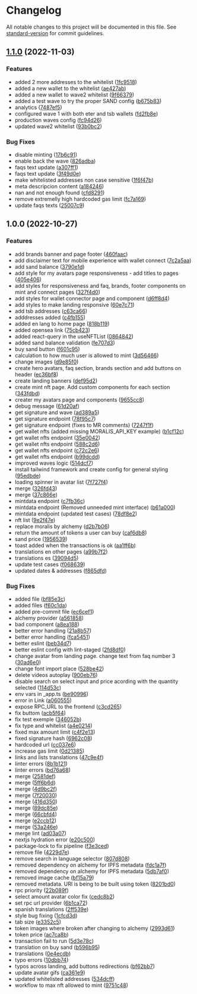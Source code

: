 # Changelog

All notable changes to this project will be documented in this file. See [standard-version](https://github.com/conventional-changelog/standard-version) for commit guidelines.

## [1.1.0](https://gitlab.com/atixlabs/kun-raffle-landing/compare/v1.0.0...v1.1.0) (2022-11-03)


### Features

* added 2 more addresses to the whitelist ([1fc9518](https://gitlab.com/atixlabs/kun-raffle-landing/commit/1fc951845e085b681fde308943ebd92a6f908dd1))
* added a new wallet to the whitelist ([ae427ab](https://gitlab.com/atixlabs/kun-raffle-landing/commit/ae427abca7fbe77c0091acc7d7e0714f515891f8))
* added a new wallet to wave2 whitelist ([9f66379](https://gitlab.com/atixlabs/kun-raffle-landing/commit/9f66379cd8eb790d9a75aad8b3aa0c322d324d49))
* added a test wave to try the proper SAND config ([b675b83](https://gitlab.com/atixlabs/kun-raffle-landing/commit/b675b8335fe58d6d69d7e8a11dc8dbacd0a1d13d))
* analytics ([7487ef5](https://gitlab.com/atixlabs/kun-raffle-landing/commit/7487ef51ef9f4803e1d99559ae956b7f30217087))
* configured wave 1 with both eter and tsb wallets ([fd2fb8e](https://gitlab.com/atixlabs/kun-raffle-landing/commit/fd2fb8e448fc17c6fcf708a91cd5519321604b85))
* production waves config ([fc94d26](https://gitlab.com/atixlabs/kun-raffle-landing/commit/fc94d26549d72fd32a12b13fc2df451fd255e635))
* updated wave2 whitelist ([93b0bc2](https://gitlab.com/atixlabs/kun-raffle-landing/commit/93b0bc2fba88ecbbeb044af1c839b0363419f117))


### Bug Fixes

* disable minting ([17b6c91](https://gitlab.com/atixlabs/kun-raffle-landing/commit/17b6c91894ff79c2629388e379c1f8aa2755916c))
* enable back the wave ([826adba](https://gitlab.com/atixlabs/kun-raffle-landing/commit/826adba9286313d6d52921a3faa915a49b56ae79))
* faqs text update ([a307ff1](https://gitlab.com/atixlabs/kun-raffle-landing/commit/a307ff17de768b94ac5fa36e0c2985957b48a495))
* faqs text update ([3f49d0e](https://gitlab.com/atixlabs/kun-raffle-landing/commit/3f49d0ec6b513c4563c32888cdc1fc763e7fb977))
* make whitelisted addresses non case sensitive ([1f6f47b](https://gitlab.com/atixlabs/kun-raffle-landing/commit/1f6f47bf38cd02c094e9a941f7c88b1f1145da77))
* meta descripcion content ([a184246](https://gitlab.com/atixlabs/kun-raffle-landing/commit/a1842462d37a9e9c269ba9d428dcbd265d035d0a))
* nan and not enough found ([cfd8291](https://gitlab.com/atixlabs/kun-raffle-landing/commit/cfd8291466c966209163ddbbfd67573f275de328))
* remove extremelly high hardcoded gas limit ([fc7a169](https://gitlab.com/atixlabs/kun-raffle-landing/commit/fc7a1697394cf807b8eafffa1f9b2398ef1771c6))
* update faqs texts ([25007c9](https://gitlab.com/atixlabs/kun-raffle-landing/commit/25007c955aaf9e9a48d2a231fce1312323f255ea))

## 1.0.0 (2022-10-27)


### Features

* add brands banner and page footer ([460faac](https://gitlab.com/atixlabs/kun-raffle-landing/commit/460faac65db87db3b82ac086acd963a8e9150540))
* add disclaimer text for mobile experience with wallet connect ([7c2a5aa](https://gitlab.com/atixlabs/kun-raffle-landing/commit/7c2a5aaed1b4c947545b920b840cb51b510f3363))
* add sand balance ([3790e1d](https://gitlab.com/atixlabs/kun-raffle-landing/commit/3790e1d0ed794c7d38eefefe70d3aaef3fc7629a))
* add style for my avatars page responsiveness - add titles to pages ([405e406](https://gitlab.com/atixlabs/kun-raffle-landing/commit/405e40657a03f1194aad4582d9a7ea37b0a9a489))
* add styles for responsiveness and faq, brands, footer components on mint and connect pages ([327f4d0](https://gitlab.com/atixlabs/kun-raffle-landing/commit/327f4d05cb0f6d7c3cd808f93ffb43a0e42f1feb))
* add styles for wallet connector page and component ([d6ff8d4](https://gitlab.com/atixlabs/kun-raffle-landing/commit/d6ff8d49403ca712d21e76682de2b91680c5c710))
* add styles to make landing responsive ([60e7c71](https://gitlab.com/atixlabs/kun-raffle-landing/commit/60e7c710c14611dda3927983617d58e45a7ba293))
* add tsb addresses ([c63ca66](https://gitlab.com/atixlabs/kun-raffle-landing/commit/c63ca66353597e1c092db0776878faac2532af95))
* adddresses added ([c4fb155](https://gitlab.com/atixlabs/kun-raffle-landing/commit/c4fb1557564d1fd27e9e4cedbb73c3ebc17a6fb7))
* added en lang to home page ([818b119](https://gitlab.com/atixlabs/kun-raffle-landing/commit/818b119ef9179d9c32b76d3de11a06e3ec07ddf2))
* added opensea link ([75cb423](https://gitlab.com/atixlabs/kun-raffle-landing/commit/75cb423bba7df052b1cda8184441b9fe65cf7d39))
* added react-query in the useNFTList ([0864842](https://gitlab.com/atixlabs/kun-raffle-landing/commit/0864842f9141681ffe10e0da9ca19f8136b3adde))
* added sand balance validation ([fe707d3](https://gitlab.com/atixlabs/kun-raffle-landing/commit/fe707d362d48e89efbad2f8cc6d77ed353f08621))
* buy sand button ([f601c95](https://gitlab.com/atixlabs/kun-raffle-landing/commit/f601c9547494d1cc2a088efa937e291fe12dfe88))
* calculation to how much user is allowed to mint ([3d56466](https://gitlab.com/atixlabs/kun-raffle-landing/commit/3d56466280b36775493696c2c9714a05eb6894d6))
* change images ([d9e85f0](https://gitlab.com/atixlabs/kun-raffle-landing/commit/d9e85f0615d94ea2d6c66ab3ef4d905d694c8e1b))
* create hero avatars, faq section, brands section and add buttons on header ([ec36bf8](https://gitlab.com/atixlabs/kun-raffle-landing/commit/ec36bf80cbc753dd683534f073b924a001b5d93b))
* create landing banners ([def95d2](https://gitlab.com/atixlabs/kun-raffle-landing/commit/def95d2bf7935414bdd99bb908a07fcfa88934d5))
* create mint nft page. Add custom components for each section ([343fdbd](https://gitlab.com/atixlabs/kun-raffle-landing/commit/343fdbd9ff39a8d7c03a6dbd5b051fe2d7a6e87c))
* creater my avatars page and components ([9655cc8](https://gitlab.com/atixlabs/kun-raffle-landing/commit/9655cc8c86794aad8194574c21f4b311f972aa5b))
* debug message ([61d20af](https://gitlab.com/atixlabs/kun-raffle-landing/commit/61d20afead2d66a22b81f0a8e93a5f3bcbd3c217))
* get signature and wave ([ad389a5](https://gitlab.com/atixlabs/kun-raffle-landing/commit/ad389a55df60f366c615669e9c3d8539376e374b))
* get signature endpoint ([78f95c7](https://gitlab.com/atixlabs/kun-raffle-landing/commit/78f95c7232c7bfc7af2cb215c25e624431ce1675))
* get signature endpoint (fixes to MR comments) ([7247f1f](https://gitlab.com/atixlabs/kun-raffle-landing/commit/7247f1f1ce2f58ac5c3dd1e4797c48c2209128c7))
* get wallet nfts (added missing MORALIS_API_KEY example) ([b1cf12c](https://gitlab.com/atixlabs/kun-raffle-landing/commit/b1cf12c376a92cb40f6690da9c9eaec77781a56c))
* get wallet nfts endpoint ([35e0042](https://gitlab.com/atixlabs/kun-raffle-landing/commit/35e00427d497aaa245b5239e1244b78ea6c48bb3))
* get wallet nfts endpoint ([588c2d6](https://gitlab.com/atixlabs/kun-raffle-landing/commit/588c2d6b2de82d30e441fa1eb7edfa015bb2bb7d))
* get wallet nfts endpoint ([c72c2e6](https://gitlab.com/atixlabs/kun-raffle-landing/commit/c72c2e6bce113950c645ef0be993490eb6ca0790))
* get wallet nfts endpoint ([b99dcdd](https://gitlab.com/atixlabs/kun-raffle-landing/commit/b99dcdd3afe34d694bf319589a6650ba5dae6512))
* improved waves logic ([514dcf7](https://gitlab.com/atixlabs/kun-raffle-landing/commit/514dcf75708b72b0f04d60d98972ad767e2d58ba))
* install tailwind framework and create config for general styling ([95edbde](https://gitlab.com/atixlabs/kun-raffle-landing/commit/95edbde9f3f1b36b9f2ba669c4733caa01b87e09))
* loading spinner in avatar list ([7f727f4](https://gitlab.com/atixlabs/kun-raffle-landing/commit/7f727f4206388d3ee8ca62c3e0d12f75ce018c4c))
* merge ([326fd43](https://gitlab.com/atixlabs/kun-raffle-landing/commit/326fd43e2dcb71daf475a854f08d2bf89c6aecba))
* merge ([37c866e](https://gitlab.com/atixlabs/kun-raffle-landing/commit/37c866e39f725b6b83118d41e4b80e1d23431a9a))
* mintdata endpoint ([c7fb36c](https://gitlab.com/atixlabs/kun-raffle-landing/commit/c7fb36c5912e6cca9c0db06ddeeb5495caeb709e))
* mintdata endpoint (Removed unneeded mint interface) ([b61a000](https://gitlab.com/atixlabs/kun-raffle-landing/commit/b61a00088b1e17639fb9396b05e48baee69f8123))
* mintdata endpoint (updated test cases) ([78df8e2](https://gitlab.com/atixlabs/kun-raffle-landing/commit/78df8e226f7a9f28f02fbd3dcc828deeb3e5337f))
* nft list ([9e2f47e](https://gitlab.com/atixlabs/kun-raffle-landing/commit/9e2f47ea5c2e05f80c51053f2478602d6a4d7408))
* replace moralis by alchemy ([d2b7b06](https://gitlab.com/atixlabs/kun-raffle-landing/commit/d2b7b068fa163e9af97c2319d3dd49ea00ffe65c))
* return the amount of tokens a user can buy ([caf6db8](https://gitlab.com/atixlabs/kun-raffle-landing/commit/caf6db89f60d2c3f52b3a865ea4f165ce0fafed2))
* sand price ([1956539](https://gitlab.com/atixlabs/kun-raffle-landing/commit/1956539cd0ff77e8c9b0efe3ed2c08be6d007342))
* toast added when the transactions is ok ([aa1ff6b](https://gitlab.com/atixlabs/kun-raffle-landing/commit/aa1ff6bbe3350926481ba899b6e93423ae34a4ca))
* translations en other pages ([a99b7f2](https://gitlab.com/atixlabs/kun-raffle-landing/commit/a99b7f25d8da50c76a81ffa4c838247239ff39f3))
* translations es ([39094d5](https://gitlab.com/atixlabs/kun-raffle-landing/commit/39094d509dfa7d1e733322e99be35b8e2b6a4937))
* update test cases ([f068639](https://gitlab.com/atixlabs/kun-raffle-landing/commit/f068639041503e9b93e58cea2117aad7aecb5d73))
* updated dates & addresses ([f865dfd](https://gitlab.com/atixlabs/kun-raffle-landing/commit/f865dfd769bdb0209f0b18033678ce727c469ee3))


### Bug Fixes

* added file ([bf85e3c](https://gitlab.com/atixlabs/kun-raffle-landing/commit/bf85e3ce04efb18b31799bb16be677b1ffaf6777))
* added files ([f60c1da](https://gitlab.com/atixlabs/kun-raffle-landing/commit/f60c1da3a7e30d3627f39d546cf26947a33ee5db))
* added pre-commit file ([ec6cef1](https://gitlab.com/atixlabs/kun-raffle-landing/commit/ec6cef1c1161873f5a7669da789cc610b2620bdb))
* alchemy provider ([a561858](https://gitlab.com/atixlabs/kun-raffle-landing/commit/a561858119123406a2a9ae3754c3440a2dd26fb6))
* bad component ([a8ea188](https://gitlab.com/atixlabs/kun-raffle-landing/commit/a8ea18846386de2af92087edf987b15aa6ff6f7c))
* better error handling ([21a8b57](https://gitlab.com/atixlabs/kun-raffle-landing/commit/21a8b57f9cea11876b18ba249d63023e7eff6a7d))
* better error handling ([fca5451](https://gitlab.com/atixlabs/kun-raffle-landing/commit/fca5451e153b185e0de7b157961c121ec02dbfb7))
* better eslint ([beb34d7](https://gitlab.com/atixlabs/kun-raffle-landing/commit/beb34d794d20bca8d79547dac53d8efce0b0cc81))
* better eslint config with lint-staged ([2fd8df0](https://gitlab.com/atixlabs/kun-raffle-landing/commit/2fd8df0b53c295ed6f7a9231ffa7719ed244d64a))
* change avatar from landing page. change text from faq number 3 ([30ad6e0](https://gitlab.com/atixlabs/kun-raffle-landing/commit/30ad6e04dd9239435555155a6c7a9d7db7dd38b1))
* change font import place ([528be42](https://gitlab.com/atixlabs/kun-raffle-landing/commit/528be42d1a0e77e8d7c77de5709bf23da41014f7))
* delete videos autoplay ([900eb76](https://gitlab.com/atixlabs/kun-raffle-landing/commit/900eb7642714ba56545a0deba4d65eaddaee8816))
* disable search on select input and price acording with the quantity selected ([114d53c](https://gitlab.com/atixlabs/kun-raffle-landing/commit/114d53c97c8202ce8c3d6c40373b1369f81e968b))
* env vars in _app.ts ([be90996](https://gitlab.com/atixlabs/kun-raffle-landing/commit/be909966309934a7379f5e57d4364b92de8ccd6a))
* error in Link ([a060555](https://gitlab.com/atixlabs/kun-raffle-landing/commit/a0605553ddb50163d16aed1d59845838b0df1988))
* expose RPC_URL to the frontend ([c3cd265](https://gitlab.com/atixlabs/kun-raffle-landing/commit/c3cd2656ac44b2739aeaca24df5ec0ad5ec05e28))
* fix buttom ([acb5f64](https://gitlab.com/atixlabs/kun-raffle-landing/commit/acb5f647e2b007b70cf4826ea7078aea5b609c75))
* fix test exemple ([346052b](https://gitlab.com/atixlabs/kun-raffle-landing/commit/346052bde04eb412e047d9dbe3df3a5783b15610))
* fix type and whitelist ([a4e0214](https://gitlab.com/atixlabs/kun-raffle-landing/commit/a4e02146d949627c4d8665a8b5bf4784ca67aec6))
* fixed max amount limit ([c4f2e13](https://gitlab.com/atixlabs/kun-raffle-landing/commit/c4f2e1383da71fcfbf8937d9e7879fb8fc8805b3))
* fixed signature hash ([6962c08](https://gitlab.com/atixlabs/kun-raffle-landing/commit/6962c08a2bd888392e4a349181056a5e61ab44c7))
* hardcoded url ([cc037e6](https://gitlab.com/atixlabs/kun-raffle-landing/commit/cc037e6ef62d1423c00e33da0721bcafa880745b))
* increase gas limit ([0d21385](https://gitlab.com/atixlabs/kun-raffle-landing/commit/0d2138518114473f6900adfc597e3f009f7c9b68))
* links and lists translations ([47c9e4f](https://gitlab.com/atixlabs/kun-raffle-landing/commit/47c9e4f8347b064769785a1f26cd780015c7e02a))
* linter errors ([8b1b121](https://gitlab.com/atixlabs/kun-raffle-landing/commit/8b1b121144c89196a1fa0e1fd7dd4314bd18c746))
* linter errors ([bd76a68](https://gitlab.com/atixlabs/kun-raffle-landing/commit/bd76a688b6f79dd1568053c894f3ea17428522c7))
* merge ([2581def](https://gitlab.com/atixlabs/kun-raffle-landing/commit/2581def676b410611a0ed00edad9d85b9492865c))
* merge ([5ff6b6d](https://gitlab.com/atixlabs/kun-raffle-landing/commit/5ff6b6d77b0eac2e5b7d8ea609f993711379d2ab))
* merge ([4d9bc2f](https://gitlab.com/atixlabs/kun-raffle-landing/commit/4d9bc2f9d437181a3d838e6ee1315a7799f78baf))
* merge ([7f20030](https://gitlab.com/atixlabs/kun-raffle-landing/commit/7f20030ade9c7bddb8fcd30732cdfa7b55ce31ac))
* merge ([416d350](https://gitlab.com/atixlabs/kun-raffle-landing/commit/416d350182f7333f6f4db06332342a95bed239b6))
* merge ([89dc85e](https://gitlab.com/atixlabs/kun-raffle-landing/commit/89dc85e69f97835db394b4250ec772a931819eac))
* merge ([66cbfd4](https://gitlab.com/atixlabs/kun-raffle-landing/commit/66cbfd4ea149772647338e43d41734bcc93a9e26))
* merge ([e2ccb12](https://gitlab.com/atixlabs/kun-raffle-landing/commit/e2ccb1278a6f2ef4241bb0f35c34e9d8501eb918))
* merge ([53a246e](https://gitlab.com/atixlabs/kun-raffle-landing/commit/53a246e1343c8d7c01987abe30dd1e2b113fc3d2))
* merge lint ([ad03a07](https://gitlab.com/atixlabs/kun-raffle-landing/commit/ad03a071284ba79913d81911912dea2279112139))
* nextjs hydration error ([e20c500](https://gitlab.com/atixlabs/kun-raffle-landing/commit/e20c5009298e27ad1f7e6b89635c357b0699a08e))
* package-lock to fix pipeline ([f3e3ced](https://gitlab.com/atixlabs/kun-raffle-landing/commit/f3e3ced768eacd7ac3ae57fa8ff04b4fd4e1a5c7))
* remove file ([4229d7e](https://gitlab.com/atixlabs/kun-raffle-landing/commit/4229d7e1c64c2e6909b6352a702048f3454d0a65))
* remove search in language selector ([807d808](https://gitlab.com/atixlabs/kun-raffle-landing/commit/807d80812ef897756d6b8d0d07249b36e2f1e032))
* removed dependency on alchemy for IPFS metadata ([fdc1a7f](https://gitlab.com/atixlabs/kun-raffle-landing/commit/fdc1a7f3a61aceb1fb0596938cc7bfd6d5dc2b92))
* removed dependency on alchemy for IPFS metadata ([5db7af0](https://gitlab.com/atixlabs/kun-raffle-landing/commit/5db7af0cea9c24feb382eb2fbd0601239ee6851a))
* removed image cache ([bf15a79](https://gitlab.com/atixlabs/kun-raffle-landing/commit/bf15a796a5f00b793a836b6897a7bab1eaf92a18))
* removed metadata. URI is being to be built using token ([8201bd0](https://gitlab.com/atixlabs/kun-raffle-landing/commit/8201bd06b2623c82385e086ecc92374fe70b1c8f))
* rpc priority ([22b089f](https://gitlab.com/atixlabs/kun-raffle-landing/commit/22b089f1919d45a52996bc4f7bef4fd9c5540a54))
* select amount avatar color fix ([cedc8b2](https://gitlab.com/atixlabs/kun-raffle-landing/commit/cedc8b29c8895df5f64c49e6821155b136179dba))
* set rpc url provider ([6b1ca72](https://gitlab.com/atixlabs/kun-raffle-landing/commit/6b1ca72df88d31e238dc8a811a58d1496adabe45))
* spanish translations ([2ff539e](https://gitlab.com/atixlabs/kun-raffle-landing/commit/2ff539e6c601266b404de1e88f7ca7aaaf030c20))
* style bug fixing ([1cfcd3d](https://gitlab.com/atixlabs/kun-raffle-landing/commit/1cfcd3d6c5c72de95803886ee40ea95c7090905a))
* tab size ([e3352c5](https://gitlab.com/atixlabs/kun-raffle-landing/commit/e3352c5264e5d2ee38aac57e5693fc07ca87ebf5))
* token images where broken after changing to alchemy ([2993d61](https://gitlab.com/atixlabs/kun-raffle-landing/commit/2993d610927914958c03824ec9f2cfcc128fe3af))
* token price ([ac7ca8b](https://gitlab.com/atixlabs/kun-raffle-landing/commit/ac7ca8b339dd67a85a674dfb0a3954d7c406408b))
* transaction fail to run ([5d3e78c](https://gitlab.com/atixlabs/kun-raffle-landing/commit/5d3e78c12a16d1a7d1065f07863435cda9d77336))
* translation on buy sand ([b596b95](https://gitlab.com/atixlabs/kun-raffle-landing/commit/b596b952833cbab353b99756e3faaaed40495fda))
* translations ([0e4ecdb](https://gitlab.com/atixlabs/kun-raffle-landing/commit/0e4ecdb9864ca10747da0f6c89425518a1a2343f))
* typo errors ([10dbb74](https://gitlab.com/atixlabs/kun-raffle-landing/commit/10dbb746cb3b89fbed900e5562c3cc6121d51347))
* typos across landing, add buttons redirections ([bf62bb7](https://gitlab.com/atixlabs/kun-raffle-landing/commit/bf62bb7c551766b480515a887181b4050bac4c15))
* update avatar gifs ([ca361e9](https://gitlab.com/atixlabs/kun-raffle-landing/commit/ca361e9ebda77bcc86c1c10f4d3a12541fcd35bd))
* updated whitelisted addresses ([534dcff](https://gitlab.com/atixlabs/kun-raffle-landing/commit/534dcff6c73f9a11ad0dd40d0c2de5adba31d39b))
* workflow to max nft allowed to mint ([9751c48](https://gitlab.com/atixlabs/kun-raffle-landing/commit/9751c48103e6d610ff02fd12643d10c67b57fca9))
